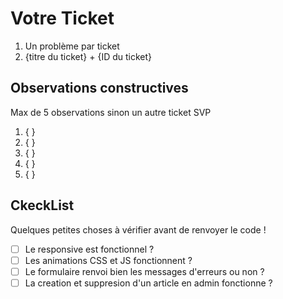 # Votre Ticket

1. Un problème par ticket
2. {titre du ticket} + {ID du ticket}

## Observations constructives

Max de 5 observations sinon un autre ticket SVP

1. { }
2. { }
3. { }
4. { }
5. { }

## CkeckList

Quelques petites choses à vérifier avant de renvoyer le code ! 

- [ ] Le responsive est fonctionnel ?
- [ ] Les animations CSS et JS fonctionnent ?
- [ ] Le formulaire renvoi bien les messages d'erreurs ou non ?
- [ ] La creation et suppresion d'un article en admin fonctionne ?
